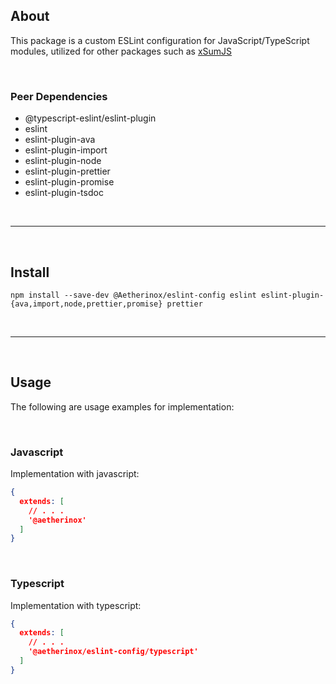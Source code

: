 ## About
This package is a custom ESLint configuration for JavaScript/TypeScript modules, utilized for other packages such as [xSumJS](https://github.com/Aetherinox/xsumjs)

<br />

### Peer Dependencies
- @typescript-eslint/eslint-plugin
- eslint
- eslint-plugin-ava
- eslint-plugin-import
- eslint-plugin-node
- eslint-plugin-prettier
- eslint-plugin-promise
- eslint-plugin-tsdoc

<br />

---

<br />

## Install
```
npm install --save-dev @Aetherinox/eslint-config eslint eslint-plugin-{ava,import,node,prettier,promise} prettier
```

<br />

---

<br />

## Usage
The following are usage examples for implementation:

<br />

### Javascript
Implementation with javascript:

```json
{
  extends: [
    // . . .
    '@aetherinox'
  ]
}
```

<br />

### Typescript
Implementation with typescript:

```json
{
  extends: [
    // . . .
    '@aetherinox/eslint-config/typescript'
  ]
}
```